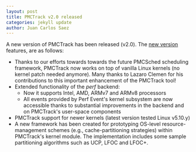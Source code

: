 ```yaml
---
layout: post
title: PMCTrack v2.0 released
categories: jekyll update
author: Juan Carlos Saez
---
```


A new version of PMCTrack has been released (v2.0). The [new version][1] features, are as follows:

* Thanks to our efforts towards towards the future PMCSched scheduling framework, PMCTrack now works on top of vanilla Linux kernels (no kernel patch needed anymore). Many thanks to Lazaro Clemen for his contributions to this important enhancement of the PMCTrack tool!
* Extended functionality of the *perf* backend:
	* Now it supports Intel, AMD, ARMv7 and ARMv8 processors
	* All events provided by Perf Event's kernel subsystem are now accessible thanks to substantial improvements in the backend and on PMCTrack's user-space components
* PMCTrack support for newer kernels (latest version tested Linux v5.10.y)
* A new framework has been created for prototyping OS-level resource-management schemes (e.g., cache-partitioning strategies) within PMCTrack's kernel module. The implementation includes some sample partitioning algorithms such as UCP, LFOC and LFOC+.
 

[1]: https://github.com/jcsaezal/pmctrack/releases/tag/v2.0